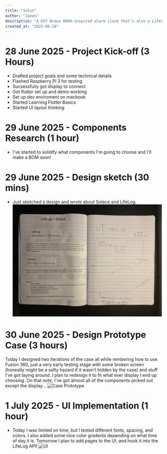 ```yaml
---
title: "Solus"
author: "Jaxon"
description: "A DIY Braun DN40-inspired alarm clock that’s also a LifeLog Satellite and smart speaker."
created_at: "2025-06-28"
---
```

# 28 June 2025 - Project Kick-off (3 Hours)
- Drafted project goals and some technical details
- Flashed Raspberry Pi 3 for testing
- Sucsessfully got display to connect
- Got flutter set up and demo working
- Set up dev enviroment on macbook
- Started Learning Flutter Basics
- Started UI layout thinking
# 29 June 2025 - Components Research (1 hour)
- I've started to solidify what components I'm going to choose and I'll make a BOM soon!
# 29 June 2025 - Design sketch (30 mins)
- Just sketched a design and wrote about Solace and LifeLog.
![notebook](https://github.com/jaxfry/Solace/blob/main/assets/IMG_3976.jpeg)
# 30 June 2025 - Design Prototype Case (3 hours)
Today I designed two iterations of the case all while rembering how to use Fusion 360, just a very early testing stage with some broken screen (honestly might be a safty hazard if it wasn't hidden by the case) and stuff I've got laying around. I plan to redesign it to fit what ever display I end up choosing. On that note, I've got almost all of the components picked out except the display...
![Case Prototype](https://hc-cdn.hel1.your-objectstorage.com/s/v3/204a3b8548ccc160edd3fd8c15deb6d1d7d675bf_img_3978.jpeg)
# 1 July 2025 - UI Implementation (1 hour)
- Today I was limited on time, but I tested different fonts, spacing, and colors. I also added some nice color gradents depending on what time of day it is. Tomorrow I plan to add pages to the UI, and hook it into the LifeLog API!
![UI](https://hc-cdn.hel1.your-objectstorage.com/s/v3/204a3b8548ccc160edd3fd8c15deb6d1d7d675bf_img_3978.jpeg)
